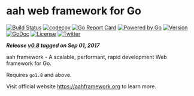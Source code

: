 # aah web framework for Go
[![Build Status](https://travis-ci.org/go-aah/aah.svg?branch=master)](https://travis-ci.org/go-aah/aah) [![codecov](https://codecov.io/gh/go-aah/aah/branch/master/graph/badge.svg)](https://codecov.io/gh/go-aah/aah/branch/master) [![Go Report Card](https://goreportcard.com/badge/aahframework.org/aah.v0)](https://goreportcard.com/report/aahframework.org/aah.v0)
[![Powered by Go](https://img.shields.io/badge/powered_by-go-blue.svg)](https://golang.org)
[![Version](https://img.shields.io/badge/version-0.8-blue.svg)](https://github.com/go-aah/aah/releases/latest) [![GoDoc](https://godoc.org/aahframework.org/aah.v0?status.svg)](https://godoc.org/aahframework.org/aah.v0)
[![License](https://img.shields.io/github/license/go-aah/aah.svg)](LICENSE) [![Twitter](https://img.shields.io/badge/twitter-@aahframework-55acee.svg)](https://twitter.com/aahframework)

***Release [v0.8](https://github.com/go-aah/aah/releases/latest) tagged on Sep 01, 2017***

aah framework - A scalable, performant, rapid development Web framework for Go.

Requires `go1.8` and above.

Visit official website https://aahframework.org to learn more.
